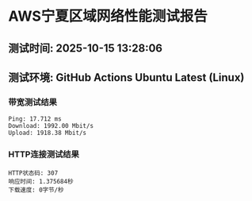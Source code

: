 # AWS宁夏区域网络性能测试报告
## 测试时间: 2025-10-15 13:28:06
## 测试环境: GitHub Actions Ubuntu Latest (Linux)

### 带宽测试结果
```
Ping: 17.712 ms
Download: 1992.00 Mbit/s
Upload: 1918.38 Mbit/s
```

### HTTP连接测试结果
```
HTTP状态码: 307
响应时间: 1.375684秒
下载速度: 0字节/秒
```

